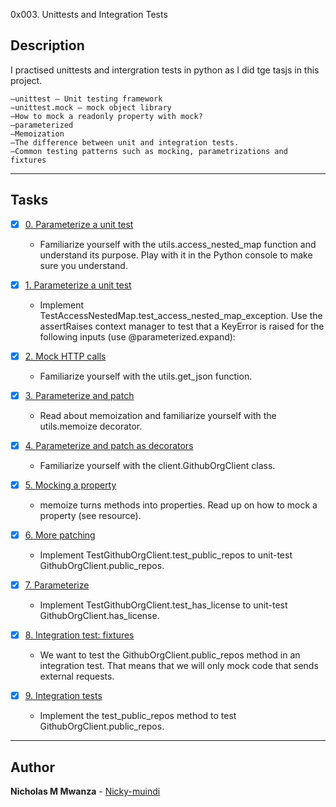 0x003. Unittests and Integration Tests

## Description

I practised unittests and intergration tests in python as I did tge tasjs in this project.
```
–unittest — Unit testing framework
–unittest.mock — mock object library
–How to mock a readonly property with mock?
–parameterized
–Memoization
–The difference between unit and integration tests.
–Common testing patterns such as mocking, parametrizations and fixtures

```
---

## Tasks

+ [x] [0. Parameterize a unit test](./test_utils.py)

   + Familiarize yourself with the utils.access_nested_map function and understand its purpose. Play with it in the Python console to make sure you understand.

+ [x] [1. Parameterize a unit test](./test_utils.py)

   + Implement TestAccessNestedMap.test_access_nested_map_exception. Use the assertRaises context manager to test that a KeyError is raised for the following inputs (use @parameterized.expand):

+ [x] [2. Mock HTTP calls](./test_utils.py)

   + Familiarize yourself with the utils.get_json function.

+ [x] [3. Parameterize and patch](./test_utils.py)

   + Read about memoization and familiarize yourself with the utils.memoize decorator.

+ [x] [4. Parameterize and patch as decorators](./test_client.py)

   + Familiarize yourself with the client.GithubOrgClient class.

+ [x] [5.  Mocking a property](./test_client.py)

   + memoize turns methods into properties. Read up on how to mock a property (see resource).

+ [x] [6. More patching](./test_client.py)

   + Implement TestGithubOrgClient.test_public_repos to unit-test GithubOrgClient.public_repos.

+ [x] [7. Parameterize](./test_client.py)

   + Implement TestGithubOrgClient.test_has_license to unit-test GithubOrgClient.has_license.
+ [x] [8. Integration test: fixtures](./test_client.py)

    + We want to test the GithubOrgClient.public_repos method in an integration test. That means that we will only mock code that sends external requests.

+ [x] [9. Integration tests](./test_client.py)

   + Implement the test_public_repos method to test GithubOrgClient.public_repos.

---

## Author

**Nicholas M Mwanza** - [Nicky-muindi](https://github.com/Nicky-muindi)
